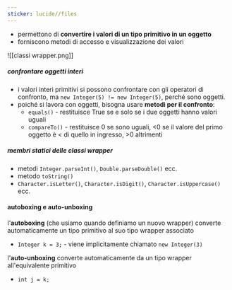 ```yaml
---
sticker: lucide//files
---
```

- permettono di **convertire i valori di un tipo primitivo in un oggetto**
- forniscono metodi di accesso e visualizzazione dei valori
 
![[classi wrapper.png]]
##### confrontare oggetti interi
- i valori interi primitivi si possono confrontare con gli operatori di confronto, ma `new Integer(5) != new Integer(5)`, perché sono oggetti.
- poiché si lavora con oggetti, bisogna usare **metodi per il confronto**:
	- `equals()` - restituisce True se e solo se i due oggetti hanno valori uguali
	- `compareTo()` - restituisce 0 se sono uguali, <0 se il valore del primo oggetto è < di quello in ingresso, >0 altrimenti

##### membri statici delle classi wrapper
- metodi `Integer.parseInt()`, `Double.parseDouble()` ecc.
- metodo `toString()`
- `Character.isLetter()`, `Character.isDigit()`, `Character.isUppercase()` ecc.

#### autoboxing e auto-unboxing
l'**autoboxing** (che usiamo quando definiamo un nuovo wrapper) converte automaticamente un tipo primitivo al suo tipo wrapper associato
- `Integer k = 3;` - viene implicitamente chiamato `new Integer(3)` 

l'**auto-unboxing** converte automaticamente da un tipo wrapper all'equivalente primitivo
- `int j = k;`